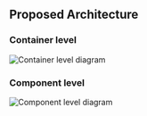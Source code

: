 ## Proposed Architecture

### Container level

![Container level diagram](embed:Containers)

### Component level

![Component level diagram](embed:Components)
